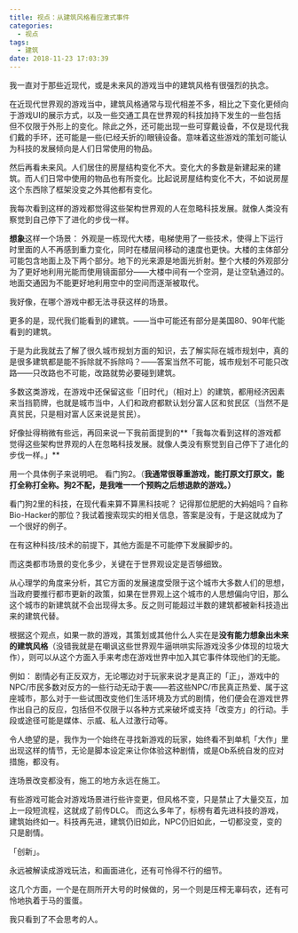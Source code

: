 ```yaml
---
title: 视点：从建筑风格看应激式事件
categories:
  - 视点
tags:
  - 建筑
date: 2018-11-23 17:03:39
---
```


我一直对于那些近现代，或是未来风的游戏当中的建筑风格有很强烈的执念。

在近现代世界观的游戏当中，建筑风格通常与现代相差不多，相比之下变化更倾向于游戏UI的展示方式，以及一些交通工具在世界观的科技加持下发生的一些包括但不仅限于外形上的变化。除此之外，还可能出现一些可穿戴设备，不仅是现代我们戴的手环，还可能是一些(已经夭折的)眼镜设备。意味着这些游戏的策划可能认为科技的发展倾向是人们日常使用的物品。

然后再看未来风。人们居住的房屋结构变化不大。变化大的多数是新建起来的建筑。而人们日常中使用的物品也有所变化。比起说房屋结构变化不大，不如说房屋这个东西除了框架没变之外其他都有变化。

我每次看到这样的游戏都觉得这些架构世界观的人在忽略科技发展。就像人类没有察觉到自己停下了进化的步伐一样。

**想象**这样一个场景： 外观是一栋现代大楼，电梯使用了一些技术，使得上下运行时里面的人不再感到重力变化，同时在楼层间移动的速度也更快。大楼的主体部分可能包含地面上及下两个部分。地下的光来源是地面光折射。整个大楼的外观部分为了更好地利用光能而使用镜面部分——大楼中间有一个空洞，是让空轨通过的。地面交通因为不能更好地利用空中的空间而逐渐被取代。

我好像，在哪个游戏中都无法寻获这样的场景。

更多的是，现代我们能看到的建筑。——当中可能还有部分是美国80、90年代能看到的建筑。

于是为此我就去了解了很久城市规划方面的知识，去了解实际在城市规划中，真的是很多建筑都是能不拆除就不拆除吗？——答案当然不可能，城市规划不可能只改路——只改路也不可能，改路就势必要碰到建筑。

多数这类游戏，在游戏中还保留这些「旧时代」（相对上）的建筑，都用经济因素来当挡箭牌，也就是城市当中，人们和政府都默认划分富人区和贫民区（当然不是真贫民，只是相对富人区来说是贫民）。

好像扯得稍微有些远，再回来说一下我前面提到的**「我每次看到这样的游戏都觉得这些架构世界观的人在忽略科技发展。就像人类没有察觉到自己停下了进化的步伐一样。」**

用一个具体例子来说明吧。 看门狗2。（**我通常很尊重游戏，能打原文打原文，能打全称打全称。狗2不配，是我唯一一个预购之后想退款的游戏。）**

看门狗2里的科技，在现代看来算不算黑科技呢？ 记得那位肥肥的大~~妈~~姐吗？自称Bio-Hacker的那位？我试着搜索现实的相关信息，答案是没有，于是这就成为了一个很好的例子。

在有这种科技/技术的前提下，其他方面是不可能停下发展脚步的。

而这类都市场景的变化多少，关键在于世界观设定是否够细致。

从心理学的角度来分析，其它方面的发展速度受限于这个城市大多数人们的思想，当政府要推行都市更新的政策，如果在世界观上这个城市的人思想偏向守旧，那么这个城市的新建筑就不会出现得太多。反之则可能超过半数的建筑都被新科技造出来的建筑代替。

根据这个观点，如果一款的游戏，其策划或其他什么人实在是**没有能力想象出未来的建筑风格**（没错我就是在嘲讽这些世界观牛逼哄哄实际游戏没多少体现的垃圾大作），则可以从这个方面入手来考虑在游戏世界中加入其它事件体现他们的无能。

例如： 剧情必有正反双方，无论哪边对于玩家来说才是真正的「正」，游戏中的NPC/市民多数对反方的一些行动无动于衷——若这些NPC/市民真正热爱、属于这座城市，那么对于一些试图改变他们生活环境及方式的剧情，他们便会在游戏世界作出自己的反应，包括但不仅限于以各种方式来破坏或支持「改变方」的行动。手段或途径可能是媒体、示威、私人过激行动等。

令人绝望的是，我作为一个始终在寻找新游戏的玩家，始终看不到单机「大作」里出现这样的情节，无论是脚本设定来让你体验这种剧情，或是Ob系统自发的应对措施，都没有。

连场景改变都没有，施工的地方永远在施工。

有些游戏可能会对游戏场景进行些许变更，但风格不变，只是禁止了大量交互，加上一段短流程，这就成了前传DLC。 而这么多年了，标榜有着先进科技的游戏，建筑始终如一。科技再先进，建筑仍旧如此，NPC仍旧如此，一切都没变，变的只是剧情。

「创新」。

永远被解读成游戏玩法，和画面进化，还有可怜得不行的细节。

这几个方面，一个是在厕所开大号的时候做的，另一个则是压榨无辜码农，还有可怜地执着于马的蛋蛋。

我只看到了不会思考的人。